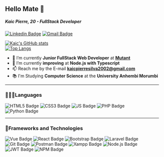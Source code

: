 ## Hello Mate 👋
##### Kaic Pierre, 20 - FullStack Developer
[![Linkedin Badge](https://img.shields.io/badge/LinkedIn-0077B5?style=for-the-badge&logo=linkedin&logoColor=white)](https://www.linkedin.com/in/kaic-pierre/) [![Gmail Badge](https://img.shields.io/badge/Gmail-D14836?style=for-the-badge&logo=gmail&logoColor=white)](mailto:kaicpierresilva2002@gmail.com)

[![Kaic's GitHub stats](https://github-readme-stats.vercel.app/api?username=KaicPierre&show_icons=true&theme=dark&hide_border=true)](https://github.com/anuraghazra/github-readme-stats)  
[![Top Langs](https://github-readme-stats.vercel.app/api/top-langs/?username=KaicPierre&exclude_repo=github-readme-stats,anuraghazra.github.io&theme=dark&hide_border=true&card_width=495&langs_count=4)](https://github.com/anuraghazra/github-readme-stats)


- 🔭 I’m currently **Junior FullStack Web Developer** at [**Mutant**](https://www.linkedin.com/company/mutantbr) 
- 🚀 I’m currently **improving** at **Node.js with Typescript**
- 📫 Reach me by the E-mail **kaicpierresilva2002@gmail.com**
- 📚 I'm Studying **Computer Science** at the **University Anhembi Morumbi**

---
### 👨🏽‍💻Languages

![HTML5 Badge](https://img.shields.io/badge/HTML-239120?style=for-the-badge&logo=html5&logoColor=white) ![CSS3 Badge](https://img.shields.io/badge/CSS3-1572B6?style=for-the-badge&logo=css3&logoColor=white) ![JS Badge](https://img.shields.io/badge/JavaScript-F7DF1E?style=for-the-badge&logo=javascript&logoColor=black) ![PHP Badge](https://img.shields.io/badge/PHP-777BB4?style=for-the-badge&logo=php&logoColor=white) ![Python Badge](https://img.shields.io/badge/Python-FFD43B?style=for-the-badge&logo=python&logoColor=darkgreen)


---
### 🚀Frameworks and Technologies
![Vue Badge](https://img.shields.io/badge/Vue.js-35495E?style=for-the-badge&logo=vuedotjs&logoColor=4FC08D) ![React Badge](https://img.shields.io/badge/React-20232A?style=for-the-badge&logo=react&logoColor=61DAFB) ![Bootstrap Badge](https://img.shields.io/badge/Bootstrap-563D7C?style=for-the-badge&logo=bootstrap&logoColor=white) ![Laravel Badge](https://img.shields.io/badge/Laravel-FF2D20?style=for-the-badge&logo=laravel&logoColor=white) ![Git Badge](https://img.shields.io/badge/Git-F05032?style=for-the-badge&logo=git&logoColor=white) ![Postman Badge](https://img.shields.io/badge/Postman-FF6C37?style=for-the-badge&logo=Postman&logoColor=white) ![Xampp Badge](https://img.shields.io/badge/Xampp-F37623?style=for-the-badge&logo=xampp&logoColor=white) ![Node.js Badge](https://img.shields.io/badge/Node.js-339933?style=for-the-badge&logo=nodedotjs&logoColor=white) ![JWT Badge](https://img.shields.io/badge/JWT-000000?style=for-the-badge&logo=JSON%20web%20tokens&logoColor=white) ![NPM Badge](https://img.shields.io/badge/npm-CB3837?style=for-the-badge&logo=npm&logoColor=white)

